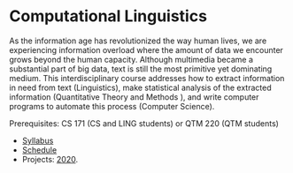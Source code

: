 Computational Linguistics
=====

<!-- This course focuses on the analysis of plain text, syntactic and semantic structures, ontologies and taxonomies, as well as their applications in computational linguistics.
For text analysis, regular expressions and language models are discussed.
For syntactic analysis, phrase and dependency structures are discussed.
For semantic analysis, predicate argument structures and abstract meaning representation are discussed.
Computational lexicons such as Treebank, PropBank, WordNet, and FrameNet as well as advanced topics such as clustering algorithms, distributional semantics, and computational grammars are also discussed.
--> 

As the information age has revolutionized the way human lives, we are experiencing information overload where the amount of data we encounter grows beyond the human capacity.
Although multimedia became a substantial part of big data, text is still the most primitive yet dominating medium.
This interdisciplinary course addresses how to extract information in need from text (Linguistics), make statistical analysis of the extracted information (Quantitative Theory and Methods ), and write computer programs to automate this process (Computer Science).

Prerequisites: CS 171 (CS and LING students) or QTM 220 (QTM students)

* [Syllabus](doc/syllabus.md)
* [Schedule](doc/schedule.md)
* Projects: [2020](doc/project/projects-2020.md).